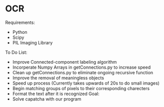 # OCR
Requirements:
- Python
- Scipy
- PIL Imaging Library

To Do List:
- Improve Connected-component labeling algorithm
- Incorperate Numpy Arrays in getConnections.py to increase speed
- Clean up getConnections.py to eliminate ongoing recursive function
- Improve the removal of meaningless objects
- Speed up process (Currently takes upwards of 20s to do small images)
- Begin matching groups of pixels to their corresponding charecters
- Format the text after it is recognized
Goal:
- Solve capatcha with our program
